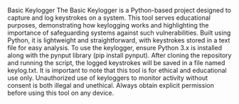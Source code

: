 Basic Keylogger
The Basic Keylogger is a Python-based project designed to capture and log keystrokes on a system. This tool serves educational purposes, demonstrating how keylogging works and highlighting the importance of safeguarding systems against such vulnerabilities. Built using Python, it is lightweight and straightforward, with keystrokes stored in a text file for easy analysis. To use the keylogger, ensure Python 3.x is installed along with the pynput library (pip install pynput). After cloning the repository and running the script, the logged keystrokes will be saved in a file named keylog.txt. It is important to note that this tool is for ethical and educational use only. Unauthorized use of keyloggers to monitor activity without consent is both illegal and unethical. Always obtain explicit permission before using this tool on any device.
